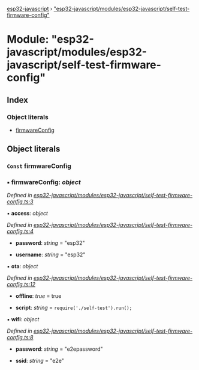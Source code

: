 [esp32-javascript](../README.md) › ["esp32-javascript/modules/esp32-javascript/self-test-firmware-config"](_esp32_javascript_modules_esp32_javascript_self_test_firmware_config_.md)

# Module: "esp32-javascript/modules/esp32-javascript/self-test-firmware-config"

## Index

### Object literals

* [firmwareConfig](_esp32_javascript_modules_esp32_javascript_self_test_firmware_config_.md#const-firmwareconfig)

## Object literals

### `Const` firmwareConfig

### ▪ **firmwareConfig**: *object*

*Defined in [esp32-javascript/modules/esp32-javascript/self-test-firmware-config.ts:3](https://github.com/marcelkottmann/esp32-javascript/blob/801e1cb/components/esp32-javascript/modules/esp32-javascript/self-test-firmware-config.ts#L3)*

▪ **access**: *object*

*Defined in [esp32-javascript/modules/esp32-javascript/self-test-firmware-config.ts:4](https://github.com/marcelkottmann/esp32-javascript/blob/801e1cb/components/esp32-javascript/modules/esp32-javascript/self-test-firmware-config.ts#L4)*

* **password**: *string* = "esp32"

* **username**: *string* = "esp32"

▪ **ota**: *object*

*Defined in [esp32-javascript/modules/esp32-javascript/self-test-firmware-config.ts:12](https://github.com/marcelkottmann/esp32-javascript/blob/801e1cb/components/esp32-javascript/modules/esp32-javascript/self-test-firmware-config.ts#L12)*

* **offline**: *true* = true

* **script**: *string* = `require('./self-test').run();`

▪ **wifi**: *object*

*Defined in [esp32-javascript/modules/esp32-javascript/self-test-firmware-config.ts:8](https://github.com/marcelkottmann/esp32-javascript/blob/801e1cb/components/esp32-javascript/modules/esp32-javascript/self-test-firmware-config.ts#L8)*

* **password**: *string* = "e2epassword"

* **ssid**: *string* = "e2e"
